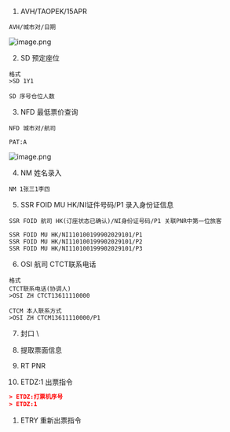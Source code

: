 1. AVH/TAOPEK/15APR

``` Text
AVH/城市对/日期
```


  ![image.png](https://tc-cdn.flowus.cn/oss/259c47a7-2963-4f03-a257-d9429b634bf5/image.png?time=1756368900&token=36590bd4cefb0bdce63c93e8f6ac46d3fc4fe936eb2ed5c9e2002f390e40a17e&role=free)

2. SD 预定座位

``` Text
格式 
>SD 1Y1

SD 序号仓位人数
```


3. NFD 最低票价查询

``` Text
NFD 城市对/航司

PAT:A
```


  ![image.png](https://tc-cdn.flowus.cn/oss/fc1c6e0a-69d4-4d25-a16f-93b9d6a3b35b/image.png?time=1756368900&token=199bd55c795388797775db5b161f72ad231a1f64ea4fe8fd46a0f2cb0ae5b4e7&role=free)

4. NM 姓名录入

``` Text
NM 1张三1李四
```


5. SSR FOID MU HK/NI证件号码/P1 录入身份证信息

``` Text
SSR FOID 航司 HK(订座状态已确认)/NI身份证号码/P1 关联PNR中第一位旅客

SSR FOID MU HK/NI110100199902029101/P1
SSR FOID MU HK/NI110100199902029101/P2
SSR FOID MU HK/NI110100199902029101/P3
```


6. OSI 航司 CTCT联系电话

``` Text
格式
CTCT联系电话(协调人)
>OSI ZH CTCT13611110000

CTCM 本人联系方式
>OSI ZH CTCM13611110000/P1
```


7. 封口 \



8. 提取票面信息

  1. RT PNR





9. ETDZ:1 出票指令

  ```JSON
> ETDZ:打票机序号
> ETDZ:1
```


  1. ETRY 重新出票指令




